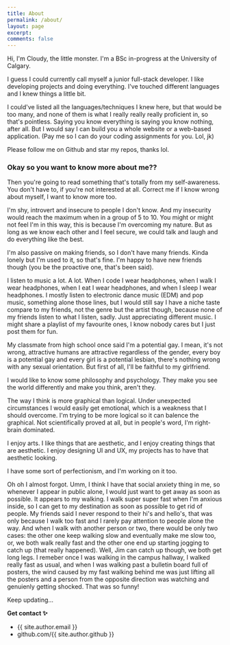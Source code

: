 ```yaml
---
title: About
permalink: /about/
layout: page
excerpt: 
comments: false
---
```


Hi, I'm Cloudy, the little monster. I'm a BSc in-progress at the University of Calgary.  

I guess I could currently call myself a junior full-stack developer. I like developing projects and doing everything. I've touched different languages and I knew things a little bit.  

I could've listed all the languages/techniques I knew here, but that would be too many, and none of them is what I really really really proficient in, so that's pointless. Saying you know everything is saying you know nothing, after all. But I would say I can build you a whole website or a web-based application. (Pay me so I can do your coding assignments for you. Lol, jk)

Please follow me on Github and star my repos, thanks lol.

### Okay so you want to know more about me??

Then you're going to read something that's totally from my self-awareness. You don't have to, if you're not interested at all. Correct me if I know wrong about myself, I want to know more too.

I'm shy, introvert and insecure to people I don't know. And my insecurity would reach the maximum when in a group of 5 to 10. You might or might not feel I'm in this way, this is because I'm overcoming my nature. But as long as we know each other and I feel secure, we could talk and laugh and do everything like the best. 

I'm also passive on making friends, so I don't have many friends. Kinda lonely but I'm used to it, so that's fine. I'm happy to have new friends though (you be the proactive one, that's been said).

I listen to music a lot. A lot. When I code I wear headphones, when I walk I wear headphones, when I eat I wear headphones, and when I sleep I wear headphones. I mostly listen to electronic dance music (EDM) and pop music, something alone those lines, but I would still say I have a niche taste compare to my friends, not the genre but the artist though, because none of my friends listen to what I listen, sadly. Just appreciating different music. I might share a playlist of my favourite ones, I know nobody cares but I just post them for fun.

My classmate from high school once said I'm a potential gay. I mean, it's not wrong, attractive humans are attractive regardless of the gender, every boy is a potential gay and every girl is a potential lesbian, there's nothing wrong with any sexual orientation. But first of all, I'll be faithful to my girlfriend.

I would like to know some philosophy and psychology. They make you see the world differently and make you think, aren't they.

The way I think is more graphical than logical. Under unexpected circumstances I would easily get emotional, which is a weakness that I should overcome. I'm trying to be more logical so it can balence the graphical. Not scientifically proved at all, but in people's word, I'm right-brain dominated.

I enjoy arts. I like things that are aesthetic, and I enjoy creating things that are aesthetic. I enjoy designing UI and UX, my projects has to have that aesthetic looking.  

I have some sort of perfectionism, and I'm working on it too. 

Oh oh I almost forgot. Umm, I think I have that social anxiety thing in me, so whenever I appear in public alone, I would just want to get away as soon as possible. It appears to my walking. I walk super super fast when I'm anxious inside, so I can get to my destination as soon as possible to get rid of people. My friends said I never respond to their hi's and hello's, that was only because I walk too fast and I rarely pay attention to people alone the way. And when I walk with another person or two, there would be only two cases: the other one keep walking slow and eventually make me slow too, or, we both walk really fast and the other one end up starting jogging to catch up (that really happened). Well, Jim can catch up though, we both get long legs. I remeber once I was walking in the campus hallway, I walked really fast as usual, and when I was walking past a bulletin board full of posters, the wind caused by my fast walking behind me was just lifting all the posters and a person from the opposite direction was watching and genuienly getting shocked. That was so funny!


Keep updating...

**Get contact ✨**

- {{ site.author.email }}
- github.com/{{ site.author.github }}

